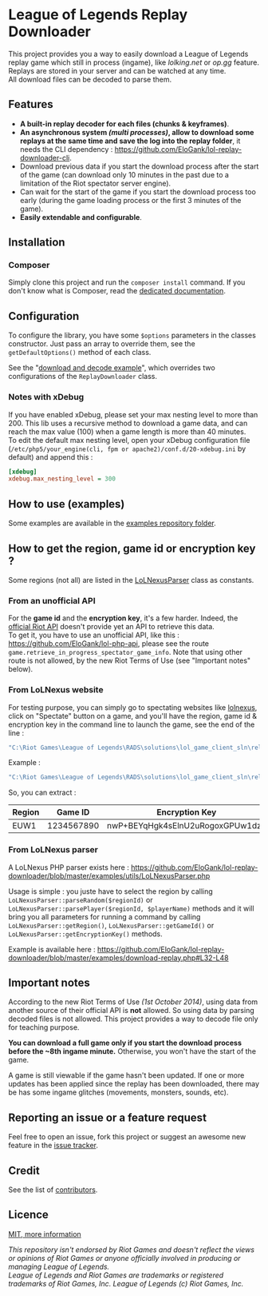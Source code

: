 League of Legends Replay Downloader
================================

This project provides you a way to easily download a League of Legends replay game which still in process (ingame), like *lolking.net* or *op.gg* feature. Replays are stored in your server and can be watched at any time.  
All download files can be decoded to parse them.

## Features

* **A built-in replay decoder for each files (chunks & keyframes)**.
* **An asynchronous system *(multi processes)*, allow to download some replays at the same time and save the log into the replay folder**, it needs the CLI dependency : https://github.com/EloGank/lol-replay-downloader-cli.
* Download previous data if you start the download process after the start of the game (can download only 10 minutes in the past due to a limitation of the Riot spectator server engine).
* Can wait for the start of the game if you start the download process too early (during the game loading process or the first 3 minutes of the game).
* **Easily extendable and configurable**.


## Installation

### Composer

Simply clone this project and run the `composer install` command.
If you don't know what is Composer, read the [dedicated documentation](./doc/installation.md).

## Configuration

To configure the library, you have some `$options` parameters in the classes constructor. Just pass an array to override them, see the `getDefaultOptions()` method of each class.

See the "[download and decode example](./examples/download-and-decode-replay.php)", which overrides two configurations of the `ReplayDownloader` class.

### Notes with xDebug

If you have enabled xDebug, please set your max nesting level to more than 200. This lib uses a recursive method to download a game data, and can reach the max value (100) when a game length is more than 40 minutes.  
To edit the default max nesting level, open your xDebug configuration file (`/etc/php5/your_engine(cli, fpm or apache2)/conf.d/20-xdebug.ini` by default) and append this :

``` ini
[xdebug]
xdebug.max_nesting_level = 300
```

## How to use (examples)

Some examples are available in the [examples repository folder](./examples).

## How to get the region, game id or encryption key ?

Some regions (not all) are listed in the [LoLNexusParser](./examples/utils/LoLNexusParser.php) class as constants.

### From an unofficial API

For the **game id** and the **encryption key**, it's a few harder. Indeed, the [official Riot API](https://developer.riotgames.com/) doesn't provide yet an API to retrieve this data.  
To get it, you have to use an unofficial API, like this : https://github.com/EloGank/lol-php-api, please see the route `game.retrieve_in_progress_spectator_game_info`. Note that using other route is not allowed, by the new Riot Terms of Use (see "Important notes" below).  

### From LoLNexus website

For testing purpose, you can simply go to spectating websites like [lolnexus](http://www.lolnexus.com), click on "Spectate" button on a game, and you'll have the region, game id & encryption key in the command line to launch the game, see the end of the line :

``` bash
"C:\Riot Games\League of Legends\RADS\solutions\lol_game_client_sln\releases\0.0.1.xx\deploy\League of Legends.exe" "8394" "LoLLauncher.exe" "" "spectator SERVER_ADDRESS ENCRYPTION_KEY GAME_ID REGION"
```

Example :

``` bash
"C:\Riot Games\League of Legends\RADS\solutions\lol_game_client_sln\releases\0.0.1.68\deploy\League of Legends.exe" "8394" "LoLLauncher.exe" "" "spectator 185.40.64.163:80 nwP+BEYqHgk4sElnU2uRogoxGPUw1dzE 1234567890 EUW1"
```

So, you can extract :

Region | Game ID | Encryption Key
------------ | ------------- | -------------
EUW1 | 1234567890 | nwP+BEYqHgk4sElnU2uRogoxGPUw1dzE

### From LoLNexus parser

A LoLNexus PHP parser exists here : https://github.com/EloGank/lol-replay-downloader/blob/master/examples/utils/LoLNexusParser.php

Usage is simple : you juste have to select the region by calling `LoLNexusParser::parseRandom($regionId)` or `LoLNexusParser::parsePlayer($regionId, $playerName)` methods and it will bring you all parameters for running a command by calling `LoLNexusParser::getRegion()`, `LoLNexusParser::getGameId()` or `LoLNexusParser::getEncryptionKey()` methods.

Example is available here : https://github.com/EloGank/lol-replay-downloader/blob/master/examples/download-replay.php#L32-L48

## Important notes

According to the new Riot Terms of Use *(1st October 2014)*, using data from another source of their official API is **not** allowed. So using data by parsing decoded files is not allowed. This project provides a way to decode file only for teaching purpose.

**You can download a full game only if you start the download process before the ~8th ingame minute.** Otherwise, you won't have the start of the game.

A game is still viewable if the game hasn't been updated. If one or more updates has been applied since the replay has been downloaded, there may be has some ingame glitches (movements, monsters, sounds, etc).

## Reporting an issue or a feature request

Feel free to open an issue, fork this project or suggest an awesome new feature in the [issue tracker](https://github.com/EloGank/lol-replay-downloader/issues).  

## Credit

See the list of [contributors](https://github.com/EloGank/lol-replay-downloader/graphs/contributors).

## Licence

[MIT, more information](./LICENSE)

*This repository isn't endorsed by Riot Games and doesn't reflect the views or opinions of Riot Games or anyone officially involved in producing or managing League of Legends.  
League of Legends and Riot Games are trademarks or registered trademarks of Riot Games, Inc. League of Legends (c) Riot Games, Inc.*
